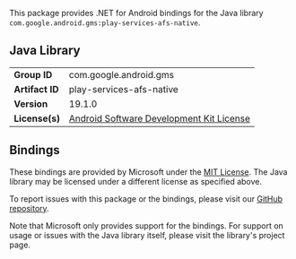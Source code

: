 This package provides .NET for Android bindings for the Java library `com.google.android.gms:play-services-afs-native`.

## Java Library

| | |
|-|-|
| **Group ID** | com.google.android.gms |
| **Artifact ID** | play-services-afs-native |
| **Version** | 19.1.0 |
| **License(s)** | [Android Software Development Kit License](https://developer.android.com/studio/terms.html) |

## Bindings

These bindings are provided by Microsoft under the [MIT License](https://opensource.org/licenses/MIT). The Java
library may be licensed under a different license as specified above.

To report issues with this package or the bindings, please visit our [GitHub repository](https://aka.ms/android-libraries).

Note that Microsoft only provides support for the bindings. For support on
usage or issues with the Java library itself, please visit the library's project page.
